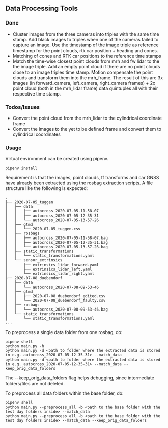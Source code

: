 ## Data Processing Tools

### Done
- Cluster images from the three cameras into triples with the same time stamp. Add black images to triples when one of the cameras failed to capture an image. Use the timestamp of the image triple as reference timestamp for the point clouds, rtk car position + heading and cones. 
- Matching of cones and RTK car positions to the reference time stamps
- Match the time-wise closest point clouds from mrh and fw lidar to the the image triple. Add an empty point cloud if there are no point clouds close to an image triples time stamp. Motion compensate the point clouds and transform them into the mrh_frame. The result of this are 3x images (in forward_camera, left_camera, right_camera frames) + 2x point cloud (both in the mrh_lidar frame) data quintuples all with their respective time stamp.

### Todos/Issues
- Convert the point cloud from the mrh_lidar to the cylindrical coordinate frame
- Convert the images to the yet to be defined frame and convert them to cylindrical coordinates 

### Usage
Virtual environment can be created using pipenv.
```
pipenv install
```

Requirement is that the images, point clouds, tf transforms and car GNSS have already been extracted using the rosbag extraction scripts. A file structure like the following is expected:
```
.
├── 2020-07-05_tuggen
│   ├── data
│   │   ├── autocross_2020-07-05-11-58-07
│   │   ├── autocross_2020-07-05-12-35-31
│   │   └── autocross_2020-07-05-13-57-26
│   ├── gtmd
│   │   └── 2020-07-05_tuggen.csv
│   ├── rosbags
│   │   ├── autocross_2020-07-05-11-58-07.bag
│   │   ├── autocross_2020-07-05-12-35-31.bag
│   │   └── autocross_2020-07-05-13-57-26.bag
│   ├── static_transformations
│   │   └── static_transformations.yaml
│   └── sensor_extrinsics
│       ├── extrinsics_lidar_forward.yaml
│       ├── extrinsics_lidar_left.yaml
│       └── extrinsics_lidar_right.yaml
├── 2020-07-08_duebendorf
│   ├── data
│   │   └── autocross_2020-07-08-09-53-46
│   ├── gtmd
│   │   ├── 2020-07-08_duebendorf_edited.csv
│   │   └── 2020-07-08_duebendorf_faulty.csv
│   ├── rosbags
│   │   └── autocross_2020-07-08-09-53-46.bag
│   └── static_transformations
│       └── static_transformations.yaml
...
```


To preprocess a single data folder from one rosbag, do:
```
pipenv shell 
python main.py -h
python main.py -d <path to folder where the extracted data is stored in e.g. autocross_2020-07-05-12-35-31> --match_data
python main.py -d <path to folder where the extracted data is stored in e.g. autocross_2020-07-05-12-35-31> --match_data --keep_orig_data_folders   
```
The --keep_orig_data_folders flag helps debugging, since intermediate folders/files are not deleted.

To preprocess all data folders within the base folder, do:
```
pipenv shell 
python main.py --preprocess_all -b <path to the base folder with the test day folders inside> --match_data
python main.py --preprocess_all -b <path to the base folder with the test day folders inside> --match_data --keep_orig_data_folders  
```